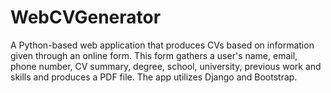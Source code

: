 # WebCVGenerator
A Python-based web application that produces CVs based on information given through an online form. This form gathers a user's name, email, phone number, CV summary, degree, school, university, previous work and skills and produces a PDF file. The app utilizes Django and Bootstrap.
